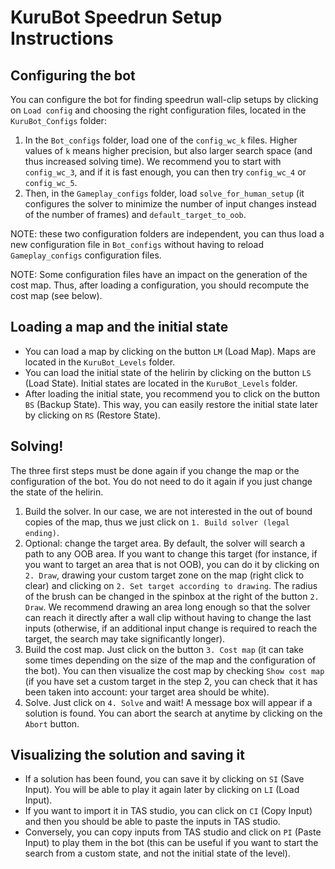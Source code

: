 # KuruBot Speedrun Setup Instructions

## Configuring the bot

You can configure the bot for finding speedrun wall-clip setups by clicking on `Load config` and choosing the right configuration files, located in the `KuruBot_Configs` folder:

1. In the `Bot_configs` folder, load one of the `config_wc_k` files. Higher values of `k` means higher precision,
   but also larger search space (and thus increased solving time). We recommend you to start with `config_wc_3`,
   and if it is fast enough, you can then try `config_wc_4` or `config_wc_5`. 
2. Then, in the `Gameplay_configs` folder, load `solve_for_human_setup`
   (it configures the solver to minimize the number of input changes instead of the number of frames)
   and `default_target_to_oob`.

NOTE: these two configuration folders are independent, you can thus load a new configuration file in `Bot_configs`
without having to reload `Gameplay_configs` configuration files.

NOTE: Some configuration files have an impact on the generation of the cost map. Thus, after loading a configuration, you should recompute the cost map (see below).

## Loading a map and the initial state

- You can load a map by clicking on the button `LM` (Load Map). Maps are located in the `KuruBot_Levels` folder.
- You can load the initial state of the helirin by clicking on the button `LS` (Load State).
Initial states are located in the `KuruBot_Levels` folder.
- After loading the initial state, you recommend you to click on the button `BS` (Backup State).
This way, you can easily restore the initial state later by clicking on `RS` (Restore State).

## Solving!

The three first steps must be done again if you change the map or the configuration of the bot. You do not need to do it again if you just change the state of the helirin.

1. Build the solver. In our case, we are not interested in the out of bound copies of the map, thus we just click on `1. Build solver (legal ending)`.
2. Optional: change the target area. By default, the solver will search a path to any OOB area.
If you want to change this target (for instance, if you want to target an area that is not OOB),
you can do it by clicking on `2. Draw`, drawing your custom target zone on the map (right click to clear) and clicking on `2. Set target according to drawing`. The radius of the brush can be changed in the spinbox at the right of the button `2. Draw`. We recommend drawing an area long enough so that the
solver can reach it directly after a wall clip without having to change the last inputs (otherwise, if an additional input change is required to reach the target, the search may take significantly longer).
3. Build the cost map. Just click on the button `3. Cost map` (it can take some times depending on the size of the map and the configuration of the bot). You can then visualize the cost map by checking `Show cost map` (if you have set a custom target in the step 2, you can check that it has been taken into account: your target area should be white).
4. Solve. Just click on `4. Solve` and wait! A message box will appear if a solution is found. You can abort the search at anytime by clicking on the `Abort` button.

## Visualizing the solution and saving it

- If a solution has been found, you can save it by clicking on `SI` (Save Input). You will be able to play it again later by clicking on `LI` (Load Input).
- If you want to import it in TAS studio, you can click on `CI` (Copy Input) and then you should be able to paste the inputs in TAS studio.
- Conversely, you can copy inputs from TAS studio and click on `PI` (Paste Input) to play them in the bot (this can be useful if you want to start the search from a custom state, and not the initial state of the level).
